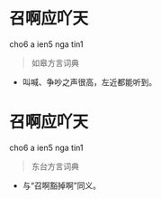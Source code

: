 # 召啊应吖天
cho6 a ien5 nga tin1
> 如皋方言词典
- 叫喊、争吵之声很高，左近都能听到。

# 召啊应吖天
cho6 a ien5 nga tin1
> 东台方言词典
- 与“召啊豁掉啊”同义。
